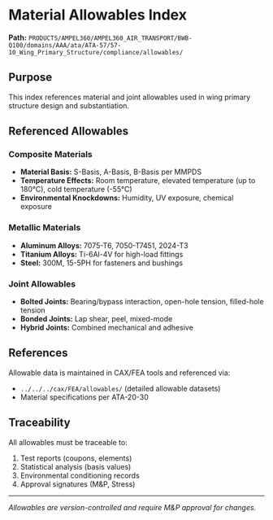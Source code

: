 # Material Allowables Index

**Path:** `PRODUCTS/AMPEL360/AMPEL360_AIR_TRANSPORT/BWB-Q100/domains/AAA/ata/ATA-57/57-10_Wing_Primary_Structure/compliance/allowables/`

## Purpose

This index references material and joint allowables used in wing primary structure design and substantiation.

## Referenced Allowables

### Composite Materials
- **Material Basis:** S-Basis, A-Basis, B-Basis per MMPDS
- **Temperature Effects:** Room temperature, elevated temperature (up to 180°C), cold temperature (-55°C)
- **Environmental Knockdowns:** Humidity, UV exposure, chemical exposure

### Metallic Materials
- **Aluminum Alloys:** 7075-T6, 7050-T7451, 2024-T3
- **Titanium Alloys:** Ti-6Al-4V for high-load fittings
- **Steel:** 300M, 15-5PH for fasteners and bushings

### Joint Allowables
- **Bolted Joints:** Bearing/bypass interaction, open-hole tension, filled-hole tension
- **Bonded Joints:** Lap shear, peel, mixed-mode
- **Hybrid Joints:** Combined mechanical and adhesive

## References

Allowable data is maintained in CAX/FEA tools and referenced via:
- `../../../cax/FEA/allowables/` (detailed allowable datasets)
- Material specifications per ATA-20-30

## Traceability

All allowables must be traceable to:
1. Test reports (coupons, elements)
2. Statistical analysis (basis values)
3. Environmental conditioning records
4. Approval signatures (M&P, Stress)

---
*Allowables are version-controlled and require M&P approval for changes.*
